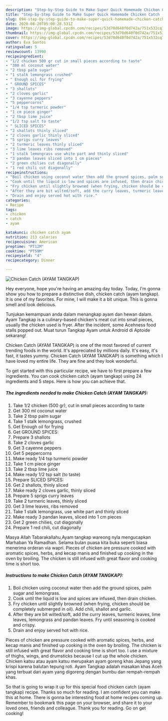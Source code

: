 ```yaml
---
description: "Step-by-Step Guide to Make Super Quick Homemade Chicken Catch (AYAM TANGKAP)"
title: "Step-by-Step Guide to Make Super Quick Homemade Chicken Catch (AYAM TANGKAP)"
slug: 694-step-by-step-guide-to-make-super-quick-homemade-chicken-catch-ayam-tangkap
date: 2020-08-20T05:00:28.531Z
image: https://img-global.cpcdn.com/recipes/53d70d640f0d742a/751x532cq70/chicken-catch-ayam-tangkap-recipe-main-photo.jpg
thumbnail: https://img-global.cpcdn.com/recipes/53d70d640f0d742a/751x532cq70/chicken-catch-ayam-tangkap-recipe-main-photo.jpg
cover: https://img-global.cpcdn.com/recipes/53d70d640f0d742a/751x532cq70/chicken-catch-ayam-tangkap-recipe-main-photo.jpg
author: Eva Santos
ratingvalue: 5
reviewcount: 13990
recipeingredient:
- "1/2 chicken 500 gr cut in small pieces according to taste"
- "300 ml coconut water"
- "2 tbsp palm sugar"
- "1 stalk lemongrass crushed"
- " Enough oil for frying"
- " GROUND SPICES"
- "3 shallots"
- "2 cloves garlic"
- "3 cayenne peppers"
- "5 peppercorns"
- "1/4 tsp turmeric powder"
- "1 cm piece ginger"
- "2 tbsp lime juice"
- "1/2 tsp salt to taste"
- " SLICED SPICES"
- "2 shallots thinly sliced"
- "2 cloves garlic thinly sliced"
- "5 sprigs curry leaves"
- "2 turmeric leaves thinly sliced"
- "3 lime leaves ribs removed"
- "1 stalk lemongrass use white part and thinly sliced"
- "3 pandan leaves sliced into 1 cm pieces"
- "2 green chilies cut diagonally"
- "1 red chili cut diagonally"
recipeinstructions:
- "Boil chicken using coconut water then add the ground spices, palm sugar and lemongrass."
- "Cook until the liquid is low and spices are infused, then drain chicken."
- "Fry chicken until slightly browned (when frying, chicken should be completely submerged in oil). Add chili, shallot and garlic."
- "After they are bit wilted/soft, add the curry leaves, turmeric leaves, lime leaves, lemongrass and pandan leaves. Fry until seasoning is cooked and crispy."
- "Drain and enjoy served hot with rice."
categories:
- Recipe
tags:
- chicken
- catch
- ayam

katakunci: chicken catch ayam 
nutrition: 213 calories
recipecuisine: American
preptime: "PT12M"
cooktime: "PT59M"
recipeyield: "4"
recipecategory: Dinner

---
```



![Chicken Catch (AYAM TANGKAP)](https://img-global.cpcdn.com/recipes/53d70d640f0d742a/751x532cq70/chicken-catch-ayam-tangkap-recipe-main-photo.jpg)

Hey everyone, hope you're having an amazing day today. Today, I'm gonna show you how to prepare a distinctive dish, chicken catch (ayam tangkap). It is one of my favorites. For mine, I will make it a bit unique. This is gonna smell and look delicious.

Tunjukan kemampuan anda dalam menangkap ayam dan hewan dalam. Ayam Tangkap is a culinary-based chicken&#39;s meat cut into small pieces, usually the chicken used is fryer. After the incident, some Acehness food stalls popped out. Muat turun Tangkap Ayam untuk Android di Aptoide sekarang!

Chicken Catch (AYAM TANGKAP) is one of the most favored of current trending foods in the world. It's appreciated by millions daily. It's easy, it's fast, it tastes yummy. Chicken Catch (AYAM TANGKAP) is something which I have loved my entire life. They are fine and they look wonderful.


To get started with this particular recipe, we have to first prepare a few ingredients. You can cook chicken catch (ayam tangkap) using 24 ingredients and 5 steps. Here is how you can achieve that.

<!--inarticleads1-->

##### The ingredients needed to make Chicken Catch (AYAM TANGKAP):

1. Take 1/2 chicken (500 gr), cut in small pieces according to taste
1. Get 300 ml coconut water
1. Take 2 tbsp palm sugar
1. Take 1 stalk lemongrass, crushed
1. Get  Enough oil for frying
1. Get  GROUND SPICES:
1. Prepare 3 shallots
1. Take 2 cloves garlic
1. Get 3 cayenne peppers
1. Get 5 peppercorns
1. Make ready 1/4 tsp turmeric powder
1. Take 1 cm piece ginger
1. Take 2 tbsp lime juice
1. Make ready 1/2 tsp salt (to taste)
1. Prepare  SLICED SPICES:
1. Get 2 shallots, thinly sliced
1. Make ready 2 cloves garlic, thinly sliced
1. Prepare 5 sprigs curry leaves
1. Take 2 turmeric leaves, thinly sliced
1. Get 3 lime leaves, ribs removed
1. Take 1 stalk lemongrass, use white part and thinly sliced
1. Make ready 3 pandan leaves, sliced into 1 cm pieces
1. Get 2 green chilies, cut diagonally
1. Prepare 1 red chili, cut diagonally


Masya Allah Tabarakallahu,Ayam tangkap wareong nyla mengucapkan Marhaban Ya Ramadhan. Selama bulan puasa kita buka seperti biasa menerima orderan via wapri. Pieces of chicken are pressure cooked with aromatic spices, herbs, and kecap manis and finished up cooking in the oven by broiling. The chicken is still infused with great flavor and cooking time is short too. 

<!--inarticleads2-->

##### Instructions to make Chicken Catch (AYAM TANGKAP):

1. Boil chicken using coconut water then add the ground spices, palm sugar and lemongrass.
1. Cook until the liquid is low and spices are infused, then drain chicken.
1. Fry chicken until slightly browned (when frying, chicken should be completely submerged in oil). Add chili, shallot and garlic.
1. After they are bit wilted/soft, add the curry leaves, turmeric leaves, lime leaves, lemongrass and pandan leaves. Fry until seasoning is cooked and crispy.
1. Drain and enjoy served hot with rice.


Pieces of chicken are pressure cooked with aromatic spices, herbs, and kecap manis and finished up cooking in the oven by broiling. The chicken is still infused with great flavor and cooking time is short too. I use a mixture of thighs, wings, and drumsticks because I cut up the whole chicken. Chicken katsu atau ayam katsu merupakan ayam goreng khas Jepang yang krispi karena balutan tepung roti. Ayam Tangkap adalah masakan khas Aceh yang terbuat dari ayam yang digoreng dengan bumbu dan rempah-rempah khas. 

So that is going to wrap it up for this special food chicken catch (ayam tangkap) recipe. Thanks so much for reading. I am confident you can make this at home. There is gonna be interesting food at home recipes coming up. Remember to bookmark this page on your browser, and share it to your loved ones, friends and colleague. Thank you for reading. Go on get cooking!
